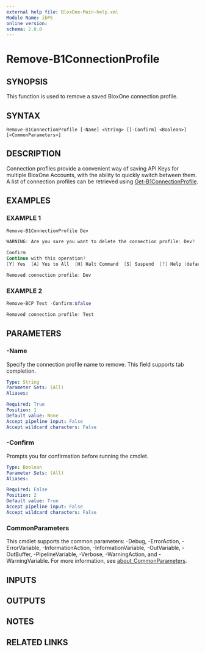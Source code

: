 ```yaml
---
external help file: BloxOne-Main-help.xml
Module Name: ibPS
online version:
schema: 2.0.0
---
```


# Remove-B1ConnectionProfile

## SYNOPSIS
This function is used to remove a saved BloxOne connection profile.

## SYNTAX

```
Remove-B1ConnectionProfile [-Name] <String> [[-Confirm] <Boolean>] [<CommonParameters>]
```

## DESCRIPTION
Connection profiles provide a convenient way of saving API Keys for multiple BloxOne Accounts, with the ability to quickly switch between them.
A list of connection profiles can be retrieved using [Get-B1ConnectionProfile](https://ibps.readthedocs.io/en/latest/BloxOne/Profiles/Get-B1ConnectionProfile/).

## EXAMPLES

### EXAMPLE 1
```powershell
Remove-B1ConnectionProfile Dev

WARNING: Are you sure you want to delete the connection profile: Dev?

Confirm
Continue with this operation?
[Y] Yes  [A] Yes to All  [H] Halt Command  [S] Suspend  [?] Help (default is "Y"): y

Removed connection profile: Dev
```

### EXAMPLE 2
```powershell
Remove-BCP Test -Confirm:$false

Removed connection profile: Test
```

## PARAMETERS

### -Name
Specify the connection profile name to remove.
This field supports tab completion.

```yaml
Type: String
Parameter Sets: (All)
Aliases:

Required: True
Position: 1
Default value: None
Accept pipeline input: False
Accept wildcard characters: False
```

### -Confirm
Prompts you for confirmation before running the cmdlet.

```yaml
Type: Boolean
Parameter Sets: (All)
Aliases:

Required: False
Position: 2
Default value: True
Accept pipeline input: False
Accept wildcard characters: False
```

### CommonParameters
This cmdlet supports the common parameters: -Debug, -ErrorAction, -ErrorVariable, -InformationAction, -InformationVariable, -OutVariable, -OutBuffer, -PipelineVariable, -Verbose, -WarningAction, and -WarningVariable. For more information, see [about_CommonParameters](http://go.microsoft.com/fwlink/?LinkID=113216).

## INPUTS

## OUTPUTS

## NOTES

## RELATED LINKS
